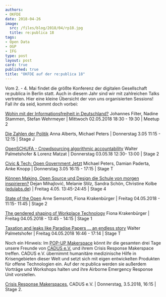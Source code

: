 ```yaml
---
authors: 
- OKFDE
date: 2018-04-26
image:
  src: /files/blog/2018/04/rp18.jpg
  title: re:publica 18
tags:
- Open Data
- OGP
- IFG
type: post
layout: post
card: true
published: true
title: "OKFDE auf der re:publica 18" 
---
```


Vom 2. - 4. Mai findet die größte Konferenz der digitalen Gesellschaft re:publica in Berlin statt. Auch in diesem Jahr sind wir mit zahlreichen Talks vertreten. Hier eine kleine Übersicht der von uns organisierten Sessions! Fall ihr da seid, kommt doch vorbei: 

[Wohin mit der Informationsfreiheit in Deutschland?](https://18.re-publica.com/de/session/wohin-informationsfreiheit-deutschland) Johannes Filter, Nadine Stammen, Stefan Wehrmeyer | Mittwoch 02.05.2018 18:30 - 19:30 | Meetup 2

[Die Zahlen der Politik](https://18.re-publica.com/en/session/zahlen-politik) Anna Alberts, Michael Peters | Donnerstag 3.05 11:15 - 12:15 | Stage J

[OpenSCHUFA - Crowdsourcing algorithmic accountability](https://18.re-publica.com/en/session/openschufa-crowdsourcing-algorithmic-accountability) Walter Palmetshofer & Lorenz Matzat  | Donnerstag 03.05.18 12:30- 13:00 | Stage 2

[Civic & Tech: Open Government Jetzt](https://18.re-publica.com/en/session/civic-tech-open-government-jetzt) Michael Peters, Damian Paderta, Anke Knopp | Donnerstag 3.05 16:15 - 17:15 | Stage T  

[Können Making, Open Source und Design die Schule von morgen inspirieren?](https://18.re-publica.com/en/session/konnen-making-open-source-design-schule-morgen-inspirieren) Dejan Mihajlović, Melanie Stilz, Sandra Schön, Christine Kolbe ([edulabs.de](https://edulabs.de/)) | Freitag 4.05. 13:45-24:45 | Stage 4

[State of the Open](https://18.re-publica.com/de/session/state-open-1) Arne Semsrott, Fiona Krakenbürger | Freitag 04.05.2018 - 11:15- 11:45 | Stage 2

[The gendered shaping of Workplace Technology](https://18.re-publica.com/en/session/gendered-shaping-workplace-technology) Fiona Krakenbürger | Freitag 04.05.2018 - 13:45 - 14:15 | Stage 1

[Taxation and leaks like Paradise Papers ... an endless story](https://18.re-publica.com/en/session/taxation-leaks-paradise-papers-endless-story) Walter Palmetshofer | Freitag 04.05.2018  16:46 - 17:14 | Stage T

Noch ein Hinweis: Im [POP-UP Makerspace](https://re-publica.com/en/news/gig-republica-2018-we-what-we-create-together) könnt ihr die gesamten drei Tage unsere Freunde von [CADUS e.V.](https://www.cadus.org/en/) und ihrem Crisis Response Makerspace treffen. CADUS e.V. übernimmt humanitäre medizinische Hilfe in Krisengebieten dieser Welt und setzt sich mit eigen entwickelten Produkten für offene Technologien ein. Auf der re:publica werden sie außerdem Vorträge und Workshops halten und ihre Airborne Emergency Response Unit vorstellen.

[Crisis Response Makerspaces](https://18.re-publica.com/de/session/crisis-response-makerspaces), CADUS e.V. | Donnerstag, 3.5.2018, 16:15 | Stage 2. 
